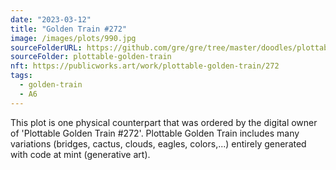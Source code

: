 ```yaml
---
date: "2023-03-12"
title: "Golden Train #272"
image: /images/plots/990.jpg
sourceFolderURL: https://github.com/gre/gre/tree/master/doodles/plottable-golden-train
sourceFolder: plottable-golden-train
nft: https://publicworks.art/work/plottable-golden-train/272
tags:
  - golden-train
  - A6
---
```


This plot is one physical counterpart that was ordered by the digital owner of 'Plottable Golden Train #272'. 
Plottable Golden Train includes many variations (bridges, cactus, clouds, eagles, colors,...) entirely generated with code at mint (generative art).
